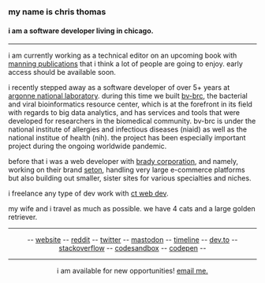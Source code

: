 ### my name is chris thomas
#### i am a software developer living in chicago.
---

i am currently working as a technical editor on an upcoming book with [manning publications](https://www.manning.com) that i think a lot of people are going to enjoy. early access should be available soon.

i recently stepped away as a software developer of over 5+ years at [argonne national laboratory](https://www.anl.gov). during this time we built [bv-brc](https://www.bv-brc.org), the bacterial and viral bioinformatics resource center, which is at the forefront in its field with regards to big data analytics, and has services and tools that were developed for researchers in the biomedical community. bv-brc is under the national institute of allergies and infectious diseases (niaid) as well as the national institue of health (nih). the project has been especially important project during the ongoing worldwide pandemic.

before that i was a web developer with [brady corporation](https://www.bradyid.com), and namely, working on their brand [seton](https://www.seton.com), handling very large e-commerce platforms but also building out smaller, sister sites for various specialties and niches.

i freelance any type of dev work with [ct web dev](https://ctwebdev.io).

my wife and i travel as much as possible. we have 4 cats and a large golden retriever.

---
<div align="center">
-- <a href="https://chriscthomas.dev">website</a> -- <a href="https://www.reddit.com/user/chris-c-thomas">reddit</a> -- <a href="https://twitter.com/chris_c_thomas">twitter</a> -- <a rel="me" href="https://mastodon.online/@chriscthomas">mastodon</a> -- <a href="https://timeline.chriscthomas.dev/">timeline</a> -- <a href="https://dev.to/chriscthomas">dev.to</a> -- <a href="https://stackoverflow.com/users/4508868/chris-thomas">stackoverflow</a> -- <a href="https://codesandbox.io/u/chris-c-thomas">codesandbox</a> -- <a href="https://codepen.io/chris-c-thomas">codepen</a> -- 
</div>

---
<p align="center">i am available for new opportunities! <a href="mailto:cct@chriscthomas.dev">email me.</a></p>

